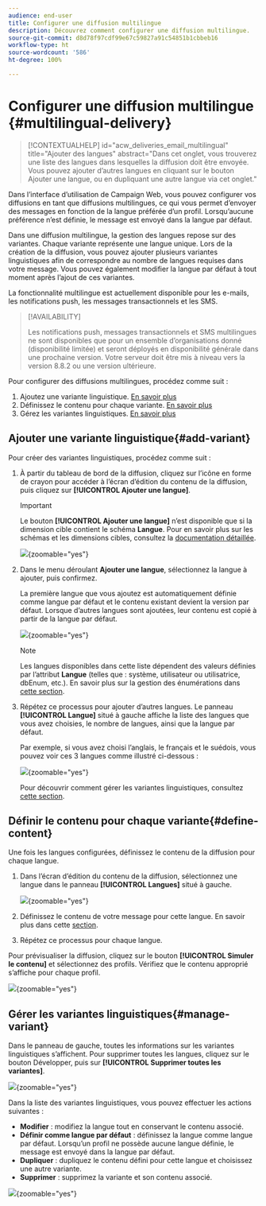 ```yaml
---
audience: end-user
title: Configurer une diffusion multilingue
description: Découvrez comment configurer une diffusion multilingue.
source-git-commit: d8d78f97cdf99e67c59827a91c54851b1cbbeb16
workflow-type: ht
source-wordcount: '586'
ht-degree: 100%

---
```


# Configurer une diffusion multilingue {#multilingual-delivery}

>[!CONTEXTUALHELP]
>id="acw_deliveries_email_multilingual"
>title="Ajouter des langues"
>abstract="Dans cet onglet, vous trouverez une liste des langues dans lesquelles la diffusion doit être envoyée. Vous pouvez ajouter d’autres langues en cliquant sur le bouton Ajouter une langue, ou en dupliquant une autre langue via cet onglet."

Dans l’interface d’utilisation de Campaign Web, vous pouvez configurer vos diffusions en tant que diffusions multilingues, ce qui vous permet d’envoyer des messages en fonction de la langue préférée d’un profil. Lorsqu’aucune préférence n’est définie, le message est envoyé dans la langue par défaut.

Dans une diffusion multilingue, la gestion des langues repose sur des variantes. Chaque variante représente une langue unique. Lors de la création de la diffusion, vous pouvez ajouter plusieurs variantes linguistiques afin de correspondre au nombre de langues requises dans votre message. Vous pouvez également modifier la langue par défaut à tout moment après l’ajout de ces variantes.

La fonctionnalité multilingue est actuellement disponible pour les e-mails, les notifications push, les messages transactionnels et les SMS.

>[!AVAILABILITY]
>
>Les notifications push, messages transactionnels et SMS multilingues ne sont disponibles que pour un ensemble d’organisations donné (disponibilité limitée) et seront déployés en disponibilité générale dans une prochaine version. Votre serveur doit être mis à niveau vers la version 8.8.2 ou une version ultérieure.

Pour configurer des diffusions multilingues, procédez comme suit :

1. Ajoutez une variante linguistique. [En savoir plus](#add-variant)
1. Définissez le contenu pour chaque variante. [En savoir plus](#define-content)
1. Gérez les variantes linguistiques. [En savoir plus](#manage-variant)

## Ajouter une variante linguistique{#add-variant}

Pour créer des variantes linguistiques, procédez comme suit :

1. À partir du tableau de bord de la diffusion, cliquez sur l’icône en forme de crayon pour accéder à l’écran d’édition du contenu de la diffusion, puis cliquez sur **[!UICONTROL Ajouter une langue]**.

   >[!IMPORTANT]
   >
   >Le bouton **[!UICONTROL Ajouter une langue]** n’est disponible que si la dimension cible contient le schéma **Langue**. Pour en savoir plus sur les schémas et les dimensions cibles, consultez la [documentation détaillée](../audience/targeting-dimensions.md).

   ![](assets/edit-content_2.png){zoomable="yes"}

1. Dans le menu déroulant **Ajouter une langue**, sélectionnez la langue à ajouter, puis confirmez.

   La première langue que vous ajoutez est automatiquement définie comme langue par défaut et le contenu existant devient la version par défaut. Lorsque d’autres langues sont ajoutées, leur contenu est copié à partir de la langue par défaut.

   ![](assets/edit-content_3.png){zoomable="yes"}

   >[!NOTE]
   >
   >Les langues disponibles dans cette liste dépendent des valeurs définies par l’attribut **Langue** (telles que : système, utilisateur ou utilisatrice, dbEnum, etc.). En savoir plus sur la gestion des énumérations dans [cette section](../administration/enumerations.md).

1. Répétez ce processus pour ajouter d’autres langues. Le panneau **[!UICONTROL Langue]** situé à gauche affiche la liste des langues que vous avez choisies, le nombre de langues, ainsi que la langue par défaut.

   Par exemple, si vous avez choisi l’anglais, le français et le suédois, vous pouvez voir ces 3 langues comme illustré ci-dessous :

   ![](assets/edit-content_9.png){zoomable="yes"}

   Pour découvrir comment gérer les variantes linguistiques, consultez [cette section](#manage-variant).

## Définir le contenu pour chaque variante{#define-content}

Une fois les langues configurées, définissez le contenu de la diffusion pour chaque langue.

1. Dans l’écran d’édition du contenu de la diffusion, sélectionnez une langue dans le panneau **[!UICONTROL Langues]** situé à gauche.

   ![](assets/edit-content_11.png){zoomable="yes"}

1. Définissez le contenu de votre message pour cette langue. En savoir plus dans cette [section](../msg/create-deliveries.md).

1. Répétez ce processus pour chaque langue.

<!--
>[!BEGINTABS]

>[!TAB Email delivery]

1. From the delivery content edition screen, choose a language and click the **[!UICONTROL Edit email body]** button. You can also hover over the email preview and select **[!UICONTROL Open email designer]**.

    ![](assets/edit-content_11.png){zoomable="yes"}

1. Define the content of your email for this language. [Read more](../email/get-started-email-designer.md#start-authoring)

1. Repeat this operation for each language.

>[!TAB SMS delivery]

1. From the delivery content edition screen, choose a language.

1. Edit the content of the SMS message for this language. [Read more](../sms/create-sms.md)

    ![](assets/edit-content_11-sms.png){zoomable="yes"}

1. Repeat this operation for each language.

>[!ENDTABS]

-->

Pour prévisualiser la diffusion, cliquez sur le bouton **[!UICONTROL Simuler le contenu]** et sélectionnez des profils. Vérifiez que le contenu approprié s’affiche pour chaque profil.

![](assets/edit-content_5.png){zoomable="yes"}

## Gérer les variantes linguistiques{#manage-variant}

Dans le panneau de gauche, toutes les informations sur les variantes linguistiques s’affichent. Pour supprimer toutes les langues, cliquez sur le bouton Développer, puis sur **[!UICONTROL Supprimer toutes les variantes]**.

![](assets/edit-content_13.png){zoomable="yes"}

Dans la liste des variantes linguistiques, vous pouvez effectuer les actions suivantes :

* **Modifier** : modifiez la langue tout en conservant le contenu associé.
* **Définir comme langue par défaut** : définissez la langue comme langue par défaut. Lorsqu’un profil ne possède aucune langue définie, le message est envoyé dans la langue par défaut.
* **Dupliquer** : dupliquez le contenu défini pour cette langue et choisissez une autre variante.
* **Supprimer** : supprimez la variante et son contenu associé.

![](assets/edit-content_13-sms.png){zoomable="yes"}

